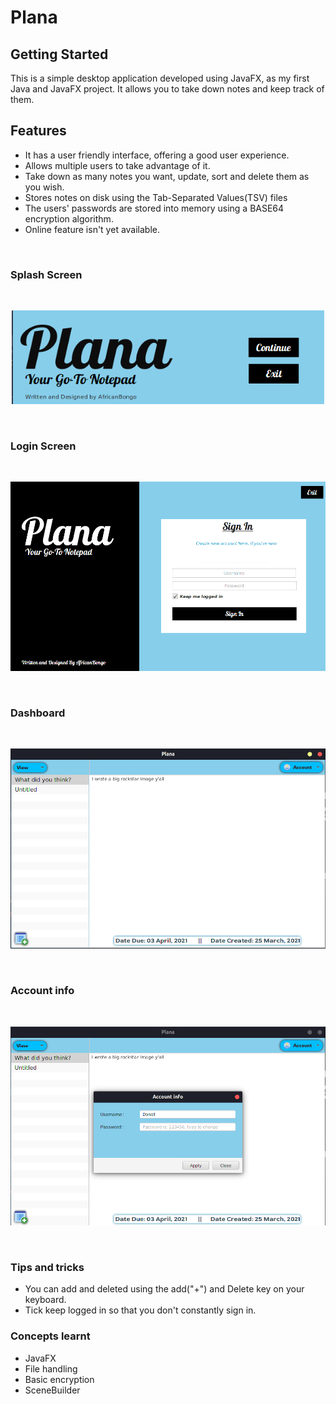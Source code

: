 # Plana

## Getting Started
This is a simple desktop application developed using JavaFX, as my first Java and JavaFX project.
It allows you to take down notes and keep track of them.

## Features
* It has a user friendly interface, offering a good user experience.
* Allows multiple users to take advantage of it.
* Take down as many notes you want, update, sort and delete them as you wish.
* Stores notes on disk using the Tab-Separated Values(TSV) files
* The users' passwords are stored into memory using a BASE64 encryption algorithm.
* Online feature isn't yet available.

<br/>

### Splash Screen
<br/>
<p align="center">
  <img src="https://github.com/AfricanBongo/Plana/blob/master/Screenshot%20from%202021-03-25%2017-23-04.png" width="500" height="150"/>
</p>
<br/>

### Login Screen
<br/>
<p align="center">
  <img src="https://github.com/AfricanBongo/Plana/blob/master/Screenshot%20from%202021-03-25%2017-23-34.png" />
</p>
<br/>

### Dashboard
<br/>
<p align="center">
  <img src="https://github.com/AfricanBongo/Plana/blob/master/Screenshot%20from%202021-03-25%2017-24-54.png" />
</p>
<br/>

### Account info
<br/>
<p align="center">
  <img src="https://github.com/AfricanBongo/Plana/blob/master/Screenshot%20from%202021-03-25%2017-25-36.png" />
</p>
<br/>

### Tips and tricks
* You can add and deleted using the add("+") and Delete key on your keyboard.
* Tick keep logged in so that you don't constantly sign in.

### Concepts learnt
* JavaFX
* File handling
* Basic encryption
* SceneBuilder

